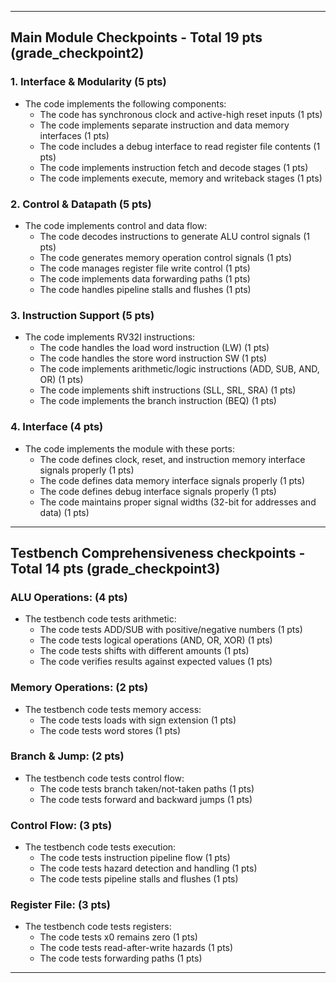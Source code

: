 
---

## Main Module Checkpoints - Total 19 pts (grade_checkpoint2)

### 1. Interface & Modularity (5 pts)
   - The code implements the following components:
     - The code has synchronous clock and active-high reset inputs (1 pts)
     - The code implements separate instruction and data memory interfaces (1 pts)
     - The code includes a debug interface to read register file contents (1 pts)
     - The code implements instruction fetch and decode stages (1 pts)
     - The code implements execute, memory and writeback stages (1 pts)

### 2. Control & Datapath (5 pts)
   - The code implements control and data flow:
     - The code decodes instructions to generate ALU control signals (1 pts)
     - The code generates memory operation control signals (1 pts)
     - The code manages register file write control (1 pts)
     - The code implements data forwarding paths (1 pts)
     - The code handles pipeline stalls and flushes (1 pts)

### 3. Instruction Support (5 pts)
   - The code implements RV32I instructions:
     - The code handles the load word instruction (LW) (1 pts)
     - The code handles the store word instruction SW (1 pts)
     - The code implements arithmetic/logic instructions (ADD, SUB, AND, OR) (1 pts)
     - The code implements shift instructions (SLL, SRL, SRA) (1 pts)
     - The code implements the branch instruction (BEQ) (1 pts)

### 4. Interface (4 pts)
   - The code implements the module with these ports:
     - The code defines clock, reset, and instruction memory interface signals properly (1 pts)
     - The code defines data memory interface signals properly (1 pts)
     - The code defines debug interface signals properly (1 pts)
     - The code maintains proper signal widths (32-bit for addresses and data) (1 pts)

---

## Testbench Comprehensiveness checkpoints - Total 14 pts (grade_checkpoint3)

### ALU Operations: (4 pts)
   - The testbench code tests arithmetic:
     - The code tests ADD/SUB with positive/negative numbers (1 pts)
     - The code tests logical operations (AND, OR, XOR) (1 pts)
     - The code tests shifts with different amounts (1 pts)
     - The code verifies results against expected values (1 pts)

### Memory Operations: (2 pts)
   - The testbench code tests memory access:
     - The code tests loads with sign extension (1 pts)
     - The code tests word stores (1 pts)

### Branch & Jump: (2 pts)
   - The testbench code tests control flow:
     - The code tests branch taken/not-taken paths (1 pts)
     - The code tests forward and backward jumps (1 pts)

### Control Flow: (3 pts)
   - The testbench code tests execution:
     - The code tests instruction pipeline flow (1 pts)
     - The code tests hazard detection and handling (1 pts)
     - The code tests pipeline stalls and flushes (1 pts)

### Register File: (3 pts)
   - The testbench code tests registers:
     - The code tests x0 remains zero (1 pts)
     - The code tests read-after-write hazards (1 pts)
     - The code tests forwarding paths (1 pts)
---
